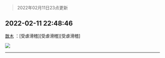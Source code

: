 > 2022年02月11日23点更新
<link rel="stylesheet" href="https://cdn.jsdelivr.net/gh/taotie6/sampleJSON@main/css/photo_show.css">
<meta name="referrer" content="no-referrer" />


 ## 2022-02-11 22:48:46 

 [㪚木](https://www.coolapk.com/feed/33480692?shareKey=YjJjZjU3ZWY5ODE1NjIwNjdhMmM~) ：[受虐滑稽][受虐滑稽][受虐滑稽] 

<div class="album">
<img class="img-item" src="http://image.coolapk.com/feed/2022/0211/22/1081091_77f8125a_0926_0996_468@800x788.jpeg" />
</div>

 ------- 

